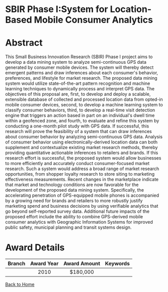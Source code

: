 
SBIR Phase I:System for Location-Based Mobile Consumer Analytics
================================================================

# Abstract


This Small Business Innovation Research (SBIR) Phase I project aims to develop a data mining system to analyze semi-continuous GPS data generated by consumer mobile devices. The system will thereby detect emergent patterns and draw inferences about each consumer's behavior, preferences, and lifestyle for market research.  The proposed data mining system would utilize state-of-the-art pattern recognition and machine learning techniques to dynamically process and interpret GPS data. The objectives of this proposal are, first, to develop and deploy a scalable, extensible database of collected and processed location data from opted-in mobile consumer devices, second, to develop a machine learning system to classify consumer behaviors, third, to develop a real-time visit detection engine that triggers an action based in part on an individual's dwell time within a geofenced zone, and fourth, to evaluate and refine this system by conducting a one-month pilot study with GPS data. If successful, this research will prove the feasibility of a system that can draw inferences about consumer behavior by analyzing semi-continuous GPS data.
Analysis of consumer behavior using electronically-derived location data can both supplement and contextualize existing market research methods, thereby providing quantitative actionable inferences to retailers and brands. If this research effort is successful, the proposed system would allow businesses to more efficiently and accurately conduct consumer-focused market research. Such a system would address a broad range of market research opportunities, from shopper loyalty research to store siting to marketing effectiveness measurements. Recent changes in the marketplace indicate that market and technology conditions are now favorable for the development of the proposed data mining system. Specifically, the accelerating penetration of GPS-equipped mobile phones is accompanied by a growing need for brands and retailers to more robustly justify marketing spend and business decisions by using verifiable analytics that go beyond self-reported survey data. Additional future impacts of the proposed effort include the ability to combine GPS-derived mobile consumer analytics with Geographic Information Systems for improved public safety, municipal planning and transit systems design.  

# Award Details

|Branch|Award Year|Award Amount|Keywords|
| :---: | :---: | :---: | :---: |
||2010|$180,000||
  
  


[Back to Home](https://github.com/chrischow/dod_sbir_awards/JT/#125)